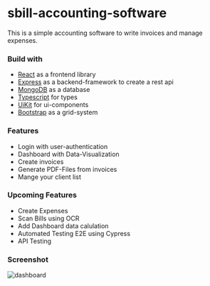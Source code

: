 # sbill-accounting-software
 This is a simple accounting software to write invoices and manage expenses. 
 
 ### Build with
- [React](https://reactjs.org/) as a frontend library
- [Express](https://expressjs.com/) as a backend-framework to create a rest api
- [MongoDB](https://www.mongodb.com/) as a database
- [Typescript](https://www.typescriptlang.org/) for types
- [UiKit](https://getuikit.com/) for ui-components
- [Bootstrap](https://getbootstrap.com/) as a grid-system
 
 ### Features
- Login with user-authentication
- Dashboard with Data-Visualization
- Create invoices
- Generate PDF-Files from invoices
- Mange your client list

### Upcoming Features
- Create Expenses
- Scan Bills using OCR
- Add Dashboard data calulation
- Automated Testing E2E using Cypress 
- API Testing

### Screenshot
![dashboard](https://i.imgur.com/13yXEnF.png)






 
